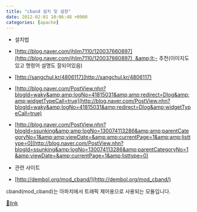 ```yaml
---
title: "cband 설치 및 설정"
date: 2012-02-01 10:06:48 +0900
categories: [apache]
---
```


  
- 설치법
- [http://blog.naver.com/jhlim7110/120037660897](http://blog.naver.com/jhlim7110/120037660897)  &amp;lt;- 추천(이미지도 있고 명령어 설명도 잘되어있음)
- [http://sangchul.kr/4806117](http://sangchul.kr/4806117)
- [http://blog.naver.com/PostView.nhn?blogId=waky&amp;amp;logNo=41815031&amp;amp;redirect=Dlog&amp;amp;widgetTypeCall=true](http://blog.naver.com/PostView.nhn?blogId=waky&amp;logNo=41815031&amp;redirect=Dlog&amp;widgetTypeCall=true)
- [http://blog.naver.com/PostView.nhn?blogId=ssunking&amp;amp;logNo=130074113286&amp;amp;parentCategoryNo=1&amp;amp;viewDate=&amp;amp;currentPage=1&amp;amp;listtype=0](http://blog.naver.com/PostView.nhn?blogId=ssunking&amp;logNo=130074113286&amp;parentCategoryNo=1&amp;viewDate=&amp;currentPage=1&amp;listtype=0)

- 관련 사이트
- [http://dembol.org/mod_cband/](http://dembol.org/mod_cband/)


  
cband(mod_cband)는 아파치에서 트래픽 제어용으로 사용되는 모듈입니다.


[🔗link](http://www.mins01.com/mh/tech/read/757)